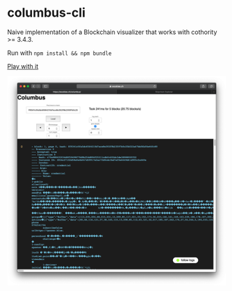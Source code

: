 # columbus-cli

 Naive implementation of a Blockchain visualizer that works with cothority >= 3.4.3.


Run with `npm install && npm bundle`

[Play with it](https://wookiee.ch/columbus/)

<div align="center">
    <img src="docs/preview.png">
</div>
